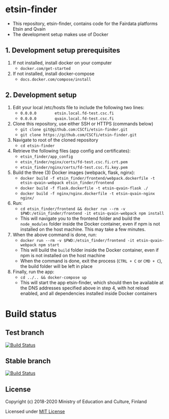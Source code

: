 # etsin-finder

- This repository, etsin-finder, contains code for the Fairdata platforms Etsin and Qvain
- The development setup makes use of Docker

## 1. Development setup prerequisites

1. If not installed, install docker on your computer
    - `docker.com/get-started`
2. If not installed, install docker-compose
    - `docs.docker.com/compose/install`

## 2. Development setup

1. Edit your local /etc/hosts file to include the following two lines:
    - `0.0.0.0        etsin.local.fd-test.csc.fi`
    - `0.0.0.0        qvain.local.fd-test.csc.fi`
2. Clone this repository, use either SSH or HTTPS (commands below)
    - `git clone git@github.com:CSCfi/etsin-finder.git`
    - `git clone https://github.com/CSCfi/etsin-finder.git`
3. Navigate to root of the cloned repository
    - `cd etsin-finder`
4. Retrieve the following files (app config and certificates):
    - `etsin_finder/app_config`
    - `etsin_finder/nginx/certs/fd-test.csc.fi.crt.pem`
    - `etsin_finder/nginx/certs/fd-test.csc.fi.key.pem`
5. Build the three (3) Docker images (webpack, flask, nginx):
    - `docker build -f etsin_finder/frontend/webpack.dockerfile -t etsin-qvain-webpack etsin_finder/frontend`
    - `docker build -f flask.dockerfile -t etsin-qvain-flask ./`
    - `docker build -f nginx/nginx.dockerfile -t etsin-qvain-nginx nginx/`
6. Run:
    - `cd etsin_finder/frontend && docker run --rm -v $PWD:/etsin_finder/frontend -it etsin-qvain-webpack npm install`
    - This will navigate you to the frontend folder and build the `node_modules` folder inside the Docker container, even if npm is not installed on the host machine. This may take a few minutes.
7. When the above command is done, run:
    - `docker run --rm -v $PWD:/etsin_finder/frontend -it etsin-qvain-webpack npm start`
    - This will build the `build` folder inside the Docker container, even if npm is not installed on the host machine
    - When the command is done, exit the process (`CTRL + C` or `CMD + C`), the build folder will be left in place
8. Finally, run the app:
    - `cd ../.. && docker-compose up`
    - This will start the app etsin-finder, which should then be available at the DNS addresses specified above in step 4, with hot reload enabled, and all dependencies installed inside Docker containers

# Build status

## Test branch
[![Build Status](https://travis-ci.com/CSCfi/etsin-finder.svg?branch=test)](https://travis-ci.com/CSCfi/etsin-finder)

## Stable branch
[![Build Status](https://travis-ci.com/CSCfi/etsin-finder.svg?branch=stable)](https://travis-ci.com/CSCfi/etsin-finder)

License
-------
Copyright (c) 2018-2020 Ministry of Education and Culture, Finland

Licensed under [MIT License](LICENSE)